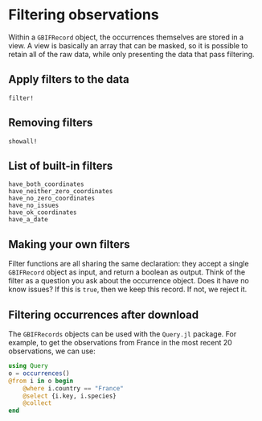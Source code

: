 # Filtering observations

Within a `GBIFRecord` object, the occurrences themselves are stored in a view.
A view is basically an array that can be masked, so it is possible to retain
all of the raw data, while only presenting the data that pass filtering.

## Apply filters to the data

```@docs
filter!
```

## Removing filters

```@docs
showall!
```

## List of built-in filters

```@docs
have_both_coordinates
have_neither_zero_coordinates
have_no_zero_coordinates
have_no_issues
have_ok_coordinates
have_a_date
```

## Making your own filters

Filter functions are all sharing the same declaration: they accept a single
`GBIFRecord` object as input, and return a boolean as output. Think of the
filter as a question you ask about the occurrence object. Does it have no know
issues? If this is `true`, then we keep this record. If not, we reject it.

## Filtering occurrences after download

The `GBIFRecords` objects can be used with the `Query.jl` package. For example,
to get the observations from France in the most recent 20 observations, we can
use:

~~~ julia
using Query
o = occurrences()
@from i in o begin
    @where i.country == "France"
    @select {i.key, i.species}
    @collect
end
~~~
